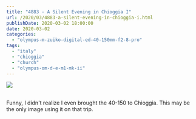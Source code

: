 ```yaml
---
title: "4883 - A Silent Evening in Chioggia I"
url: /2020/03/4883-a-silent-evening-in-chioggia-i.html
publishDate: 2020-03-02 18:00:00
date: 2020-03-02
categories: 
  - "olympus-m-zuiko-digital-ed-40-150mm-f2-8-pro"
tags: 
  - "italy"
  - "chioggia"
  - "church"
  - "olympus-om-d-e-m1-mk-ii"
---
```

<div class="container">
<div class="center"><a target="_blank" href="https://d25zfm9zpd7gm5.cloudfront.net/1200x1200/2018/20180512_192857_lr.jpg"><img class="webfeedsFeaturedVisual" src="https://d25zfm9zpd7gm5.cloudfront.net/0600x0600/2018/20180512_192857_lr.jpg" /></a></div>
</div>
<br />

Funny, I didn't realize I even brought the 40-150 to Chioggia. This
may be the only image using it on that trip.